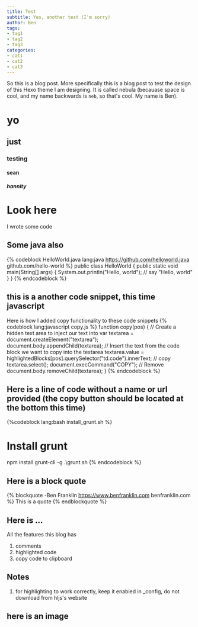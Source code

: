 ```yaml
---
title: Test
subtitle: Yes, another test (I'm sorry)
author: Ben
tags:
- tag1
- tag2
- tag3
categories:
- cat1
- cat2
- cat3
---
```


So this is a blog post. More specifically this is a blog post to test the design of this Hexo theme I am designing. It is called nebula (becauase space is cool, and my name backwards is ```neb```,
so that's cool. My name is Ben).

<!-- more -->

# yo 
## just
### testing
#### sean
##### hannity

# Look here
I wrote some code

## Some java also
{% codeblock HelloWorld.java lang:java https://github.com/helloworld.java github.com/hello-world %}
public class HelloWorld {
    public static void main(String[] args) {
        System.out.println("Hello, world"); // say "Hello, world"
    }
}
{% endcodeblock %}

## this is a another code snippet, this time javascript
Here is how I added copy functionality to these code snippets
{% codeblock lang:javascript copy.js %}
function copy(pos) {
    // Create a hidden text area to inject our text into
    var textarea = document.createElement("textarea");
    document.body.appendChild(textarea);
    // Insert the text from the code block we want to copy into the textarea
    textarea.value = highlightedBlocks[pos].querySelector("td.code").innerText;
    // copy
    textarea.select();
    document.execCommand("COPY");
    // Remove 
    document.body.removeChild(textarea);
}
{% endcodeblock %}

## Here is a line of code without a name or url provided (the copy button should be located at the bottom this time)
{%codeblock lang:bash install_grunt.sh %}
# Install grunt
npm install grunt-cli -g
.\grunt.sh
{% endcodeblock %}

## Here is a block quote
{% blockquote -Ben Franklin https://www.benfranklin.com benfranklin.com %}
This is a quote
{% endblockquote %}

## Here is ...
All the features this blog has
1. comments
2. highlighted code
3. copy code to clipboard

## Notes
1. for highlighting to work correctly, keep it enabled in _config, do not download from hljs's website

## here is an image
